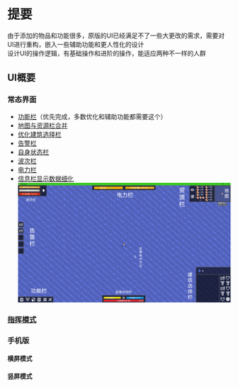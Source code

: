 # 提要
由于添加的物品和功能很多，原版的UI已经满足不了一些大更改的需求，需要对UI进行重构，嵌入一些辅助功能和更人性化的设计  
设计UI的操作逻辑，有基础操作和进阶的操作，能适应两种不一样的人群
## UI概要
### 常态界面
- [功能栏](功能栏.md)（优先完成，多数优化和辅助功能都需要这个）
- [地图与资源栏合并](资源显示栏.md)
- [优化建筑选择栏](建筑栏选择栏.md)
- [告警栏](告警栏.md)
- [自身状态栏](状态栏.md)
- [波次栏](波次栏.md)
- [电力栏](电力栏.md)
- [信息栏显示数据细化](信息栏.md)
![alt text](图/大致UI.png)
### [指挥模式](指挥栏.md)


### 手机版
#### 横屏模式






#### 竖屏模式